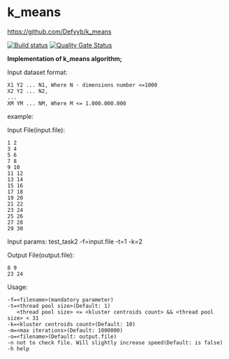 # k_means

https://github.com/Defvyb/k_means

[![Build status](https://ci.appveyor.com/api/projects/status/405uogcy90af30ex?svg=true)](https://ci.appveyor.com/project/Defvyb/k-means)
[![Quality Gate Status](https://sonarcloud.io/api/project_badges/measure?project=Defvyb_k_means&metric=alert_status)](https://sonarcloud.io/dashboard?id=Defvyb_k_means)



**Implementation of k_means algorithm;**

Input dataset format:

    X1 Y2 ... N1, Where N - dimensions number <=1000
    X2 Y2 ... N2,
    ...
    XM YM ... NM, Where M <= 1.000.000.000

example:

Input File(input.file):

    1 2
    3 4
    5 6
    7 8
    9 10
    11 12
    13 14
    15 16
    17 18
    19 20
    21 22
    23 24
    25 26
    27 28
    29 30
    
Input params:
test_task2 -f=input.file -t=1 -k=2

Output File(output.file):

    8 9
    23 24

Usage: 

    -f=<filename>(mandatory parameter)
    -t=<thread pool size>(Default: 1) 
       <thread pool size> <= <kluster centroids count> && <thread pool size> < 31 
    -k=<kluster centroids count>(Default: 10)
    -m=<max iterations>(Default: 1000000)
    -o=<filename>(Default: output.file)
    -n not to check file. Will slightly increase speed(Default: is false)
    -h help
